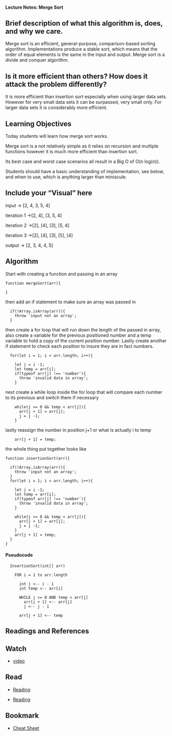 #### Lecture Notes: Merge Sort

## Brief description of what this algorithm is, does, and why we care.

Merge sort is an efficient, general-purpose, comparison-based sorting algorithm. Implementations produce a stable sort, which means that the order of equal elements is the same in the input and output. Merge sort is a divide and conquer algorithm.

## Is it more efficient than others? How does it attack the problem differently?

It is more efficient than insertion sort especially when using larger data sets.  However for very small data sets it can be surpassed, very small only.  For larger data sets it is considerably more efficient.

## Learning Objectives
Today students will learn how merge sort works.  

Merge sort is a not relatively simple as it relies on recursion and multiple functions however it is much more efficient than insertion sort.  

Its best case and worst case scenarios all result in a Big O of O(n log(n)).

Students should have a basic understanding of implementation, see below, and when to use, which is anything larger than miniscule.

## Include your “Visual” here

input -> [2, 4, 3, 5, 4]

iteration 1 ->[2, 4], [3, 5, 4]

iteration 2 ->[2], [4], [3], [5, 4]

iteration 3 ->[2], [4], [3], [5], [4]

output -> [2, 3, 4, 4, 5]

## Algorithm
Start with creating a function and passing in an array
```
function mergeSort(arr){

}
```
then add an if statement to make sure an array was passed in
```
  if(!Array.isArray(arr)){
    throw 'input not an array';
  }
```
then create a for loop that will run down the length of the passed in array, also create a variable for the previous positioned number and a temp variable to hold a copy of the current position number.
Lastly create another if statement to check each position to insure they are in fact numbers.
```
  for(let i = 1; i < arr.length; i++){

    let j = i -1;
    let temp = arr[i];
    if(typeof arr[j] !== 'number'){
      throw 'invalid data in array';
    }
```
next create a while loop inside the for loop that will compare each number to its previous and switch them if necessary
```
    while(j >= 0 && temp < arr[j]){
      arr[j + 1] = arr[j];
      j = j -1;
    }
```
lastly reassign the number in position j+1 or what is actually i to temp
```
    arr[j + 1] = temp;
```
the whole thing put together looks like
```
function insertionSort(arr){

  if(!Array.isArray(arr)){
    throw 'input not an array';
  }
  for(let i = 1; i < arr.length; i++){

    let j = i -1;
    let temp = arr[i];
    if(typeof arr[j] !== 'number'){
      throw 'invalid data in array';
    }

    while(j >= 0 && temp < arr[j]){
      arr[j + 1] = arr[j];
      j = j -1;
    }
    arr[j + 1] = temp;
  }
}
```

#### Pseudocode
```
  InsertionSort(int[] arr)
  
    FOR i = 1 to arr.length
    
      int j <-- i - 1
      int temp <-- arr[i]
      
      WHILE j >= 0 AND temp < arr[j]
        arr[j + 1] <-- arr[j]
        j <-- j - 1
        
      arr[j + 1] <-- temp
```

## Readings and References
## Watch

* [video](https://www.youtube.com/watch?v=i-SKeOcBwko)

## Read

* [Reading](https://en.wikipedia.org/wiki/Insertion_sort)

* [Reading](https://www.geeksforgeeks.org/insertion-sort/)

## Bookmark
* [Cheat Sheet](https://algs4.cs.princeton.edu/cheatsheet/)
